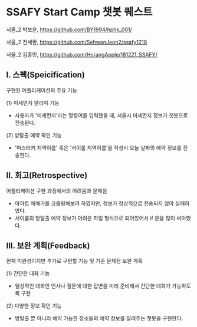 # SSAFY Start Camp  챗봇 퀘스트

서울_2 박보윤, https://github.com/BY1994/hphk_001/

서울_2 전세환, https://github.com/SehwanJeon2/ssafy1218

서울_2 김종민, https://github.com/HorangApple/181221_SSAFY/



## I. 스펙(Speicification)

구현된 어플리케이션의 주요 기능

(1) 미세먼지 알리미 기능

- 사용자가 '미세먼지'라는 명령어를 입력했을 때, 서울시 미세먼지 정보가 챗봇으로 전송된다.

(2) 방탈출 예약 확인 기능

- '마스터키 지역이름' 혹은 '서이룸 지역이름'을 작성시 오늘 날짜의 예약 정보를 전송한다.



## II. 회고(Retrospective)

어플리케이션 구현 과정에서의 어려움과 문제점

- 아파트 매매가를 크롤링해보려 하였지만, 정보가 정상적으로 전송되지 않아 실패하였다.
- 서이룸의 방탈출 예약 정보가 어려운 파일 형식으로 되어있어서 if 문을 많이 써야했다.



## III. 보완 계획(Feedback)

현재 미완성이지만 추가로 구현할 기능 및 기존 문제점 보완 계획

(1) 간단한 대화 기능

- 일상적인 대화인 인사나 질문에 대한 답변을 미리 준비해서 간단한 대화가 가능하도록 구현

(2) 다양한 정보 확인 기능

- 방탈출 뿐 아니라 예약 가능한 장소들의 예약 정보를 알려주는 챗봇을 구현한다.